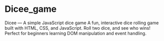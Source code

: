 # Dicee_game
Dicee — A simple JavaScript dice game  A fun, interactive dice rolling game built with HTML, CSS, and JavaScript. Roll two dice, and see who wins! Perfect for beginners learning DOM manipulation and event handling.
